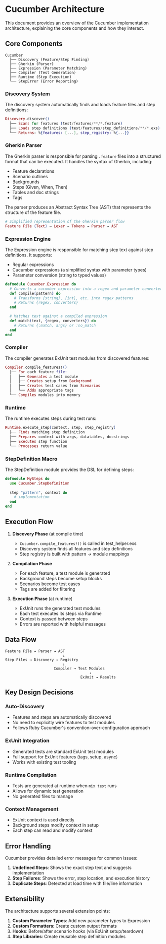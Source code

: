 # Cucumber Architecture

This document provides an overview of the Cucumber implementation architecture, explaining the core components and how they interact.

## Core Components

```
Cucumber
  ├── Discovery (Feature/Step Finding)
  ├── Gherkin (Parser)
  ├── Expression (Parameter Matching)
  ├── Compiler (Test Generation)
  ├── Runtime (Step Execution)
  └── StepError (Error Reporting)
```

### Discovery System

The discovery system automatically finds and loads feature files and step definitions:

```elixir
Discovery.discover()
  ├── Scans for features (test/features/**/*.feature)
  ├── Loads step definitions (test/features/step_definitions/**/*.exs)
  └── Returns: %{features: [...], step_registry: %{...}}
```

### Gherkin Parser

The Gherkin parser is responsible for parsing `.feature` files into a structured format that can be executed. It handles the syntax of Gherkin, including:

- Feature declarations
- Scenario outlines
- Backgrounds
- Steps (Given, When, Then)
- Tables and doc strings
- Tags

The parser produces an Abstract Syntax Tree (AST) that represents the structure of the feature file.

```elixir
# Simplified representation of the Gherkin parser flow
Feature File (Text) → Lexer → Tokens → Parser → AST
```

### Expression Engine

The Expression engine is responsible for matching step text against step definitions. It supports:

- Regular expressions
- Cucumber expressions (a simplified syntax with parameter types)
- Parameter conversion (string to typed values)

```elixir
defmodule Cucumber.Expression do
  # Converts a cucumber expression into a regex and parameter converters
  def compile(pattern) do
    # Transforms {string}, {int}, etc. into regex patterns
    # Returns {regex, converters}
  end

  # Matches text against a compiled expression
  def match(text, {regex, converters}) do
    # Returns {:match, args} or :no_match
  end
end
```

### Compiler

The compiler generates ExUnit test modules from discovered features:

```elixir
Compiler.compile_features!()
  ├── For each feature file:
  │   ├── Generates a test module
  │   ├── Creates setup from Background
  │   ├── Creates test cases from Scenarios
  │   └── Adds appropriate tags
  └── Compiles modules into memory
```

### Runtime

The runtime executes steps during test runs:

```elixir
Runtime.execute_step(context, step, step_registry)
  ├── Finds matching step definition
  ├── Prepares context with args, datatables, docstrings
  ├── Executes step function
  └── Processes return value
```

### StepDefinition Macro

The StepDefinition module provides the DSL for defining steps:

```elixir
defmodule MySteps do
  use Cucumber.StepDefinition
  
  step "pattern", context do
    # implementation
  end
end
```

## Execution Flow

1. **Discovery Phase** (at compile time)
   - `Cucumber.compile_features!()` is called in test_helper.exs
   - Discovery system finds all features and step definitions
   - Step registry is built with pattern → module mappings

2. **Compilation Phase**
   - For each feature, a test module is generated
   - Background steps become setup blocks
   - Scenarios become test cases
   - Tags are added for filtering

3. **Execution Phase** (at runtime)
   - ExUnit runs the generated test modules
   - Each test executes its steps via Runtime
   - Context is passed between steps
   - Errors are reported with helpful messages

## Data Flow

```
Feature File → Parser → AST
                          ↓
Step Files → Discovery → Registry
                          ↓
                      Compiler → Test Modules
                                      ↓
                                  ExUnit → Results
```

## Key Design Decisions

### Auto-Discovery
- Features and steps are automatically discovered
- No need to explicitly wire features to test modules
- Follows Ruby Cucumber's convention-over-configuration approach

### ExUnit Integration
- Generated tests are standard ExUnit test modules
- Full support for ExUnit features (tags, setup, async)
- Works with existing test tooling

### Runtime Compilation
- Tests are generated at runtime when `mix test` runs
- Allows for dynamic test generation
- No generated files to manage

### Context Management
- ExUnit context is used directly
- Background steps modify context in setup
- Each step can read and modify context

## Error Handling

Cucumber provides detailed error messages for common issues:

1. **Undefined Steps**: Shows the exact step text and suggests implementation
2. **Step Failures**: Shows the error, step location, and execution history
3. **Duplicate Steps**: Detected at load time with file/line information

## Extensibility

The architecture supports several extension points:

1. **Custom Parameter Types**: Add new parameter types to Expression
2. **Custom Formatters**: Create custom output formats
3. **Hooks**: Before/after scenario hooks (via ExUnit setup/teardown)
4. **Step Libraries**: Create reusable step definition modules